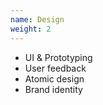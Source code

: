 ```yaml
---
name: Design
weight: 2
---
```

<ul class="u-noListStyleType">
    <li>UI & Prototyping</li>
    <li>User feedback</li>
    <li>Atomic design</li>
    <li>Brand identity</li>
</ul>